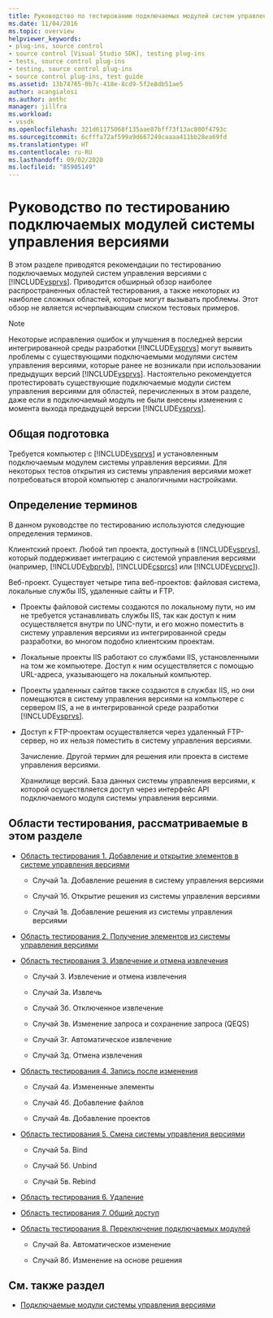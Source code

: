 ```yaml
---
title: Руководство по тестированию подключаемых модулей систем управления версиями | Документация Майкрософт
ms.date: 11/04/2016
ms.topic: overview
helpviewer_keywords:
- plug-ins, source control
- source control [Visual Studio SDK], testing plug-ins
- tests, source control plug-ins
- testing, source control plug-ins
- source control plug-ins, test guide
ms.assetid: 13b74765-0b7c-418e-8cd9-5f2e8db51ae5
author: acangialosi
ms.author: anthc
manager: jillfra
ms.workload:
- vssdk
ms.openlocfilehash: 321d61175068f135aae87bff73f13ac800f4793c
ms.sourcegitcommit: 6cfffa72af599a9d667249caaaa411bb28ea69fd
ms.translationtype: HT
ms.contentlocale: ru-RU
ms.lasthandoff: 09/02/2020
ms.locfileid: "85905149"
---
```

# <a name="test-guide-for-source-control-plug-ins"></a>Руководство по тестированию подключаемых модулей системы управления версиями
В этом разделе приводятся рекомендации по тестированию подключаемых модулей систем управления версиями с [!INCLUDE[vsprvs](../../code-quality/includes/vsprvs_md.md)]. Приводится обширный обзор наиболее распространенных областей тестирования, а также некоторых из наиболее сложных областей, которые могут вызывать проблемы. Этот обзор не является исчерпывающим списком тестовых примеров.

> [!NOTE]
> Некоторые исправления ошибок и улучшения в последней версии интегрированной среды разработки [!INCLUDE[vsprvs](../../code-quality/includes/vsprvs_md.md)] могут выявить проблемы с существующими подключаемыми модулями систем управления версиями, которые ранее не возникали при использовании предыдущих версий [!INCLUDE[vsprvs](../../code-quality/includes/vsprvs_md.md)]. Настоятельно рекомендуется протестировать существующие подключаемые модули систем управления версиями для областей, перечисленных в этом разделе, даже если в подключаемый модуль не были внесены изменения с момента выхода предыдущей версии [!INCLUDE[vsprvs](../../code-quality/includes/vsprvs_md.md)].

## <a name="common-preparation"></a>Общая подготовка
 Требуется компьютер с [!INCLUDE[vsprvs](../../code-quality/includes/vsprvs_md.md)] и установленным подключаемым модулем системы управления версиями. Для некоторых тестов открытия из системы управления версиями может потребоваться второй компьютер с аналогичными настройками.

## <a name="definition-of-terms"></a>Определение терминов
 В данном руководстве по тестированию используются следующие определения терминов.

 Клиентский проект. Любой тип проекта, доступный в [!INCLUDE[vsprvs](../../code-quality/includes/vsprvs_md.md)], который поддерживает интеграцию с системой управления версиями (например, [!INCLUDE[vbprvb](../../code-quality/includes/vbprvb_md.md)], [!INCLUDE[csprcs](../../data-tools/includes/csprcs_md.md)] или [!INCLUDE[vcprvc](../../code-quality/includes/vcprvc_md.md)]).

 Веб-проект. Существует четыре типа веб-проектов: файловая система, локальные службы IIS, удаленные сайты и FTP.

- Проекты файловой системы создаются по локальному пути, но им не требуется устанавливать службы IIS, так как доступ к ним осуществляется внутри по UNC-пути, и его можно поместить в систему управления версиями из интегрированной среды разработки, во многом подобно клиентским проектам.

- Локальные проекты IIS работают со службами IIS, установленными на том же компьютере. Доступ к ним осуществляется с помощью URL-адреса, указывающего на локальный компьютер.

- Проекты удаленных сайтов также создаются в службах IIS, но они помещаются в систему управления версиями на компьютере с сервером IIS, а не в интегрированной среде разработки [!INCLUDE[vsprvs](../../code-quality/includes/vsprvs_md.md)].

- Доступ к FTP-проектам осуществляется через удаленный FTP-сервер, но их нельзя поместить в систему управления версиями.

  Зачисление. Другой термин для решения или проекта в системе управления версиями.

  Хранилище версий. База данных системы управления версиями, к которой осуществляется доступ через интерфейс API подключаемого модуля системы управления версиями.

## <a name="test-areas-covered-in-this-section"></a>Области тестирования, рассматриваемые в этом разделе

- [Область тестирования 1. Добавление и открытие элементов в системе управления версиями](../../extensibility/internals/test-area-1-add-to-open-from-source-control.md)

  - Случай 1а. Добавление решения в систему управления версиями

  - Случай 1б. Открытие решения из системы управления версиями

  - Случай 1в. Добавление решения из системы управления версиями

- [Область тестирования 2. Получение элементов из системы управления версиями](../../extensibility/internals/test-area-2-get-from-source-control.md)

- [Область тестирования 3. Извлечение и отмена извлечения](../../extensibility/internals/test-area-3-check-out-undo-checkout.md)

  - Случай 3. Извлечение и отмена извлечения

  - Случай 3а. Извлечь

  - Случай 3б. Отключенное извлечение

  - Случай 3в. Изменение запроса и сохранение запроса (QEQS)

  - Случай 3г. Автоматическое извлечение

  - Случай 3д. Отмена извлечения

- [Область тестирования 4. Запись после изменения](../../extensibility/internals/test-area-4-check-in.md)

  - Случай 4а. Измененные элементы

  - Случай 4б. Добавление файлов

  - Случай 4в. Добавление проектов

- [Область тестирования 5. Смена системы управления версиями](../../extensibility/internals/test-area-5-change-source-control.md)

  - Случай 5а. Bind

  - Случай 5б. Unbind

  - Случай 5в. Rebind

- [Область тестирования 6. Удаление](../../extensibility/internals/test-area-6-delete.md)

- [Область тестирования 7. Общий доступ](../../extensibility/internals/test-area-7-share.md)

- [Область тестирования 8. Переключение подключаемых модулей](../../extensibility/internals/test-area-8-plug-in-switching.md)

  - Случай 8а. Автоматическое изменение

  - Случай 8б. Изменение на основе решения

## <a name="see-also"></a>См. также раздел
- [Подключаемые модули системы управления версиями](../../extensibility/source-control-plug-ins.md)

